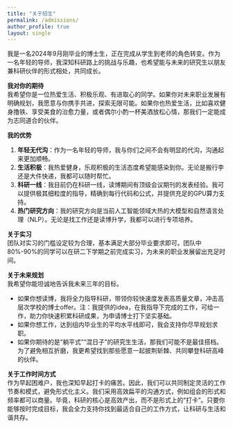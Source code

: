 ```yaml
---
title: "关于招生"
permalink: /admissions/
author_profile: true
layout: single
---
```




我是一名2024年9月刚毕业的博士生，正在完成从学生到老师的角色转变。作为一名年轻的导师，我深知科研路上的挑战与乐趣，也希望能与未来的研究生以朋友兼科研伙伴的形式相处，共同成长。  

**我对你的期待**  
我希望你是一位热爱生活、积极乐观、有进取心的同学。如果你对未来职业发展有明确规划，我愿意与你携手共进，探索无限可能。如果你也热爱生活，比如喜欢健身撸铁、享受美食的治愈力量，或者偶尔小酌一杯美酒放松心情，那我们一定能成为志同道合的伙伴。  

**我的优势**  
1. **年轻无代沟**：作为一名年轻的导师，我与你们之间不会有明显的代沟，沟通起来更加顺畅。  
2. **生活积极**：我热爱健身，乐观积极的生活态度希望能感染到你。无论是搬行李还是大件快递，我都可以随时帮忙。  
3. **科研一线**：我目前仍在科研一线，读博期间有顶级会议期刊的发表经验。我可以提供极其细粒度的指导，精确到每行代码和公式，并提供充足的GPU算力支持。  
4. **热门研究方向**：我的研究方向是当前人工智能领域大热的大模型和自然语言处理（NLP）。无论是找工作还是读博升学，我都可以进行专项培养。  

**关于实习**  
团队对实习的门槛设定较为合理，基本满足大部分毕业要求即可。团队中80%-90%的同学可以在研二下学期之前完成实习，为未来的职业发展留出充足时间。  

**关于未来规划**  
我希望你能坦诚地告诉我未来三年的目标。  
- 如果你想读博，我将全力指导科研，带领你较快速度发表高质量文章，冲击高层次学校的博士offer。注：我提供的idea，在我指导下完成的工作，可给一作，助力你快速积累科研成果，为申请博士打下坚实基础。 
- 如果你想工作，达到组内毕业生的平均水平线即可，我会支持你尽早规划求职。  
- 如果你期待的是“躺平式”“混日子”的研究生生活，那我们可能不是最佳搭档。为了避免相互折磨，我更希望找到那些愿意一起披荆斩棘、共同攀登科研高峰的伙伴。

**关于工作时间方式**  
作为早起困难户，我也深知早起打卡的痛苦。因此，我们可以共同制定灵活的工作节奏和模式，避免形式化主义。我们采用高效扁平的沟通方式，例如组会的形式和频率都可以商量。毕竟，科研的核心是高效产出，而不是形式上的“打卡”。只要你能够按时完成目标，我会全力支持你找到最适合自己的工作方式，让科研与生活和谐共存。
